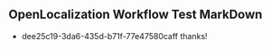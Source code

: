 ## OpenLocalization Workflow Test MarkDown
* dee25c19-3da6-435d-b71f-77e47580caff thanks!

<!--HONumber=Jul16_HO3-->


